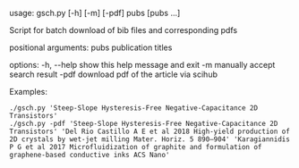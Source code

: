 usage: gsch.py [-h] [-m] [-pdf] pubs [pubs ...]

Script for batch download of bib files and corresponding pdfs

positional arguments:
  pubs        publication titles

options:
    -h, --help  show this help message and exit
    -m          manually accept search result
    -pdf        download pdf of the article via scihub

Examples:

    ./gsch.py 'Steep-Slope Hysteresis-Free Negative-Capacitance 2D Transistors'
    ./gsch.py -pdf 'Steep-Slope Hysteresis-Free Negative-Capacitance 2D Transistors' 'Del Rio Castillo A E et al 2018 High-yield production of 2D crystals by wet-jet milling Mater. Horiz. 5 890–904' 'Karagiannidis P G et al 2017 Microfluidization of graphite and formulation of graphene-based conductive inks ACS Nano'
